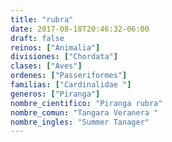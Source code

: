 ```yaml
---
title: "rubra"
date: 2017-08-18T20:46:32-06:00
draft: false
reinos: ["Animalia"]
divisiones: ["Chordata"]
clases: ["Aves"]
ordenes: ["Passeriformes"]
familias: ["Cardinalidae "]
generos: ["Piranga"]
nombre_cientifico: "Piranga rubra"
nombre_comun: "Tangara Veranera "
nombre_ingles: "Summer Tanager"
---
```

